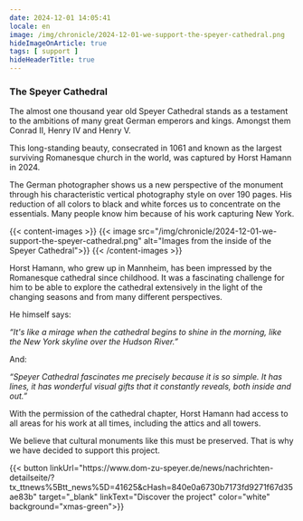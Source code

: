 ```yaml
---
date: 2024-12-01 14:05:41
locale: en
image: /img/chronicle/2024-12-01-we-support-the-speyer-cathedral.png
hideImageOnArticle: true
tags: [ support ]
hideHeaderTitle: true
---
```

### The Speyer Cathedral

The almost one thousand year old Speyer Cathedral stands as a testament to the ambitions of many great German emperors and kings. Amongst them Conrad II, Henry IV and Henry V.

This long-standing beauty, consecrated in 1061 and known as the largest surviving Romanesque church in the world, was captured by Horst Hamann in 2024.

The German photographer shows us a new perspective of the monument through his characteristic vertical photography style on over 190 pages. His reduction of all colors to black and white forces us to concentrate on the essentials. Many people know him because of his work capturing New York.

{{< content-images >}}
    {{< image src="/img/chronicle/2024-12-01-we-support-the-speyer-cathedral.png" alt="Images from the inside of the Speyer Cathedral">}}
{{< /content-images >}}


Horst Hamann, who grew up in Mannheim, has been impressed by the Romanesque cathedral since childhood. It was a fascinating challenge for him to be able to explore the cathedral extensively in the light of the changing seasons and from many different perspectives.

He himself says:

*“It's like a mirage when the cathedral begins to shine in the morning, like the New York skyline over the Hudson River.”*

And:

*“Speyer Cathedral fascinates me precisely because it is so simple. It has lines, it has wonderful visual gifts that it constantly reveals, both inside and out.”*

With the permission of the cathedral chapter, Horst Hamann had access to all areas for his work at all times, including the attics and all towers.

We believe that cultural monuments like this must be preserved. That is why we have decided to support this project.
<div class="mt-8"></div>
{{< button linkUrl="https://www.dom-zu-speyer.de/news/nachrichten-detailseite/?tx_ttnews%5Btt_news%5D=41625&cHash=840e0a6730b7173fd9271f67d35ae83b" target="_blank" linkText="Discover the project" color="white" background="xmas-green">}}
